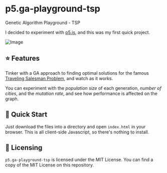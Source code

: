 # p5.ga-playground-tsp

Genetic Algorithm Playground - TSP

I decided to experiment with [p5.js](https://p5js.org/),
and this was my first quick project.

![Image](../blob/master/screenshot.png?raw=true)

## :star: Features

Tinker with a GA approach to finding optimal solutions for the famous [Traveling Salesman Problem](https://en.wikipedia.org/wiki/Travelling_salesman_problem), and watch as it works.

You can experiment with the *population size* of each generation, *number of cities*, and the *mutation rate*, and see how performance is affected on the graph.

## :running: Quick Start

Just download the files into a directory and open `index.html` in your browser.
This is all client-side Javascript, so there's nothing to install.

## :scroll: Licensing

`p5.ga-playground-tsp` is licensed under the MIT License.
You can find a copy of the MIT License on this repository.
